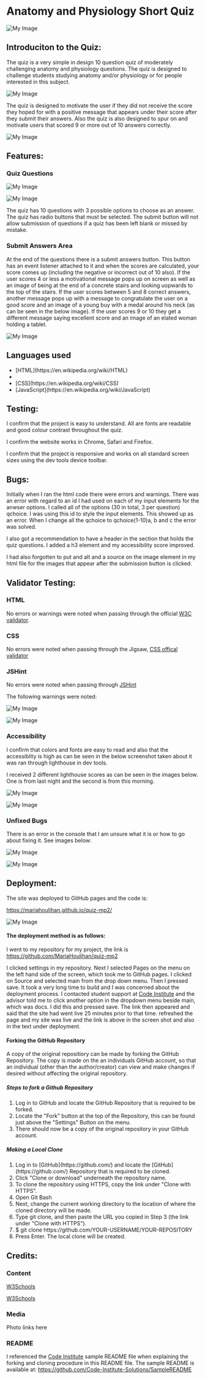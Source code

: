 # Anatomy and Physiology Short Quiz

![My Image](assets/images/responsive.JPG)

## Introduciton to the Quiz:

The quiz is a very simple in design 10 question quiz of moderately challenging anatomy and physiology questions. The quiz is designed to challenge students studying anatomy and/or physiology or for people interested in this subject.

![My Image](assets/images/quizTitleandMainImage.JPG)

The quiz is designed to motivate the user if they did not receive the score they hoped for with a positive message that appears under their score after they submit their answers. Also the quiz is also designed to spur on and motivate users that scored 9 or more out of 10 answers correctly.

![My Image](assets/images/headings.JPG)

## Features:

### Quiz Questions

![My Image](assets/images/Questions1-5.JPG)

![My Image](assets/images/Questions6-10.JPG)

The quiz has 10 questions with 3 possible options to choose as an answer. The quiz has radio buttons that must be selected. The submit button will not allow submission of questions if a quiz has been left blank or missed by mistake.


### Submit Answers Area

At the end of the questions there is a submit answers button. This button has an event listener attached to it and when the scores are calculated, your score comes up (including the negative or incorrect out of 10 also). If the user scores 4 or less a motivational message pops up on screen as well as an image of being at the end of a concrete stairs and looking uopwards to the top of the stairs. If the user scores between 5 and 8 correct answers, another message pops up with a message to congratulate the user on a good score and an image of a young buy with a medal around his neck (as can be seen in the below image). If the user scores 9 or 10 they get a different message saying excellent score and an image of an elated woman holding a tablet.

![My Image](assets/images/scoreMessageandImage.JPG)


## Languages used

<ul>
<li>[HTML](https://en.wikipedia.org/wiki/HTML)  <li>
<li>[CSS](https://en.wikipedia.org/wiki/CSS)</li>
<li>[JavaScript](https://en.wikipedia.org/wiki/JavaScript)</li>
</ul>


## Testing:

I confirm that the project is easy to understand. All are fonts are readable and good colour contrast throughout the quiz.

I confirm the website works in Chrome, Safari and Firefox.

I confirm that the project is responsive and works on all standard screen sizes using the dev tools device toolbar.


## Bugs:

Initially when I ran the html code there were errors and warnings. There was an error with regard to an id I had used on each of my input elements for the anwser options. I called all of the options (30 in total, 3 per question) qchoice. I was using this id to style the input elements. This showed up as an error. When I change all the qchoice to qchoice(1-10)a, b and c the error was solved.

I also got a recommendation to have a header in the section that holds the quiz questions. I added a h3 element and my accessibility score improved.

I had also forgotten to put and alt and a source on the image element in my html file for the images that appear after the submission button is clicked.

## Validator Testing:

### HTML
No errors or warnings were noted when passing through the official [W3C validator](https://validator.w3.org/#validate_by_input).

### CSS
No errors were noted when passing through the Jigsaw, [CSS offical validator](https://jigsaw.w3.org/css-validator/)

### JSHint
No errors were noted when passing through [JSHint](https://jshint.com/)

The following warnings were noted:

![My Image](assets/images/JSHint1.JPG)

![My Image](assets/images/JSHint2.JPG)

### Accessibility

I confirm that colors and fonts are easy to read and also that the accessiblity is high as can be seen in the below screenshot taken about it was ran through lighthouse in dev tools.

I received 2 different lighthouse scores as can be seen in the images below. One is from last night and the second is from this morning.

![My Image](assets/images/lighthouseMP2mobile1.JPG)

![My Image](assets/images/lighthouseMP2.JPG)

### Unfixed Bugs

There is an error in the console that I am unsure what it is or how to go about fixing it. See images below:

![My Image](assets/images/consoleError.JPG)

![My Image](assets/images/consoleError2.JPG)

## Deployment:

The site was deployed to GitHub pages and the code is:

https://mariahoulihan.github.io/quiz-mp2/

![My Image](assets/images/deployed.JPG)


#### The deployment method is as follows:

I went to my repository for my project, the link is https://github.com/MariaHoulihan/quiz-mp2

I clicked settings in my repository. Next I selected Pages on the menu on the left hand side of the screen, which took me to GitHub pages. I clicked on Source and selected main from the drop down menu. Then I pressed save. It took a very long time to build and I was concerned about the deployment process. I contacted student support at [Code Institute](https://learn.codeinstitute.net) and the advisor told me to click another option in the dropdown menu beside main, which was docs. I did this and pressed save. The link then appeared and said that the site had went live 25 minutes prior to that time. refreshed the page and my site was live and the link is above in the screen shot and also in the text under deployment.

#### Forking the GitHub Repository

A copy of the original repositiory can be made by forking the GitHub Repository. The copy is made on the an individuals GitHub account, so that an individual (other than the author/creator) can view and make changes if desired without affecting the original repository. 

##### Steps to fork a Github Repository

<ol>
<li>Log in to GitHub and locate the GitHub Repository that is required to be forked.</li>
<li>Locate the "Fork" button at the top of the Repository, this can be found just above the "Settings" Button on the menu.</li>
<li>There should now be a copy of the original repository in your GitHub account.</li></ol>

##### Making a Local Clone
<ol>
<li>Log in to [GitHub](https://github.com/) and locate the [GitHub](https://github.com/) Repository that is required to be cloned.</li>
<li>Click "Clone or download" underneath the repository name.</li>
<li>To clone the repository using HTTPS, copy the link under "Clone with HTTPS".</li>
<li>Open Git Bash</li>
<li>Next, change the current working directory to the location of where the cloned directory will be made.</li>
<li>Type git clone, and then paste the URL you copied in Step 3 (the link under "Clone with HTTPS").</li>
<li>$ git clone https://github.com/YOUR-USERNAME/YOUR-REPOSITORY</li>
<li>Press Enter. The local clone will be created.</li>
</ol>

## Credits:

### Content


[W3Schools](https://www.w3schools.com) 

[W3Schools](https://www.w3schools.com)

### Media

Photo links here

### README

I referenced the [Code Institute](https://learn.codeinstitute.net/) sample README file when explaining the forking and cloning procedure in this README file. The sample README is available at: https://github.com/Code-Institute-Solutions/SampleREADME